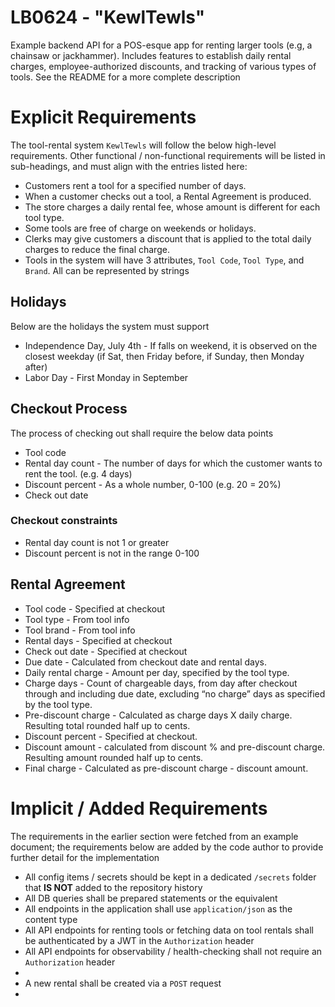 # LB0624 - "KewlTewls"
Example backend API for a POS-esque app for renting larger tools (e.g, a chainsaw or jackhammer). Includes features to establish daily rental charges, employee-authorized discounts, and tracking of various types of tools. See the README for a more complete description

# Explicit Requirements
The tool-rental system `KewlTewls` will follow the below high-level requirements. Other functional / non-functional requirements will be listed in sub-headings, and must align with the entries listed here:

- Customers rent a tool for a specified number of days.
- When a customer checks out a tool, a Rental Agreement is produced.
- The store charges a daily rental fee, whose amount is different for each tool type.
- Some tools are free of charge on weekends or holidays.
- Clerks may give customers a discount that is applied to the total daily charges to reduce the final
charge.
- Tools in the system will have 3 attributes, `Tool Code`, `Tool Type`, and `Brand`. All can be represented by strings
## Holidays
Below are the holidays the system must support
- Independence Day, July 4th - If falls on weekend, it is observed on the closest weekday (if Sat,
then Friday before, if Sunday, then Monday after)
- Labor Day - First Monday in September
## Checkout Process
The process of checking out shall require the below data points
- Tool code
- Rental day count - The number of days for which the customer wants to rent the tool. (e.g. 4
days)
- Discount percent - As a whole number, 0-100 (e.g. 20 = 20%)
- Check out date
### Checkout constraints
- Rental day count is not 1 or greater
- Discount percent is not in the range 0-100

## Rental Agreement
- Tool code - Specified at checkout
- Tool type - From tool info
- Tool brand - From tool info
- Rental days - Specified at checkout
- Check out date - Specified at checkout
- Due date - Calculated from checkout date and rental days.
- Daily rental charge - Amount per day, specified by the tool type.
- Charge days - Count of chargeable days, from day after checkout through and including due
date, excluding “no charge” days as specified by the tool type.
- Pre-discount charge - Calculated as charge days X daily charge. Resulting total rounded half up
to cents.
- Discount percent - Specified at checkout.
- Discount amount - calculated from discount % and pre-discount charge. Resulting amount
rounded half up to cents.
- Final charge - Calculated as pre-discount charge - discount amount.

# Implicit / Added Requirements
The requirements in the earlier section were fetched from an example document; the requirements below are added by the code author to provide further detail for the implementation
- All config items / secrets should be kept in a dedicated `/secrets` folder that **IS NOT** added to the repository history
- All DB queries shall be prepared statements or the equivalent
- All endpoints in the application shall use `application/json` as the content type
- All API endpoints for renting tools or fetching data on tool rentals shall be authenticated by a JWT in the `Authorization` header
- All API endpoints for observability / health-checking shall not require an `Authorization` header
- 
- A new rental shall be created via a `POST` request
- 